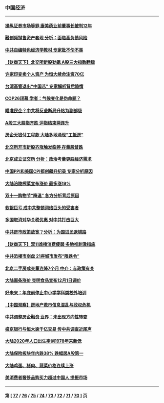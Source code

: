 ### 中国经济
---
#### [操纵证券市场等罪 康美药业前董事长被判12年](../../pages/ncid283/n13380817.md) 
#### [融创频抛售资产套现 分析：面临高负债风险](../../pages/ncid283/n13380538.md) 
#### [中共自编特色经济学教材 专家批不伦不类](../../pages/ncid283/n13380373.md) 
#### [【财商天下】北交所新股劲飙 A股三大指数翻绿](../../pages/ncid283/n13379989.md) 
#### [许家印变卖个人资产 为恒大续命注资70亿](../../pages/ncid283/n13380213.md) 
#### [台湾高管退出“中国芯” 专家解析背后隐情](../../pages/ncid283/n13377826.md) 
#### [COP26闭幕 学者：气候变化是伪命题？](../../pages/ncid283/n13377565.md) 
#### [瞄准民企？中共将反垄断局升格为副部级](../../pages/ncid283/n13377017.md) 
#### [A股三大股指齐跌 沪指结束两连升](../../pages/ncid283/n13376888.md) 
#### [房企无钱付工程款 大陆多地涌现“工抵房”](../../pages/ncid283/n13376614.md) 
#### [北交所开市新股齐涨触发临停 存量股普跌](../../pages/ncid283/n13376743.md) 
#### [北京成立证交所 分析：政治考量更胜经济需求](../../pages/ncid283/n13376499.md) 
#### [中国PPI和美国CPI都创飙升纪录 专家分析原因](../../pages/ncid283/n13375949.md) 
#### [大陆涪陵榨菜宣布涨价 最多涨19%](../../pages/ncid283/n13375863.md) 
#### [双十一购物节“降温” 各方分析背后原因](../../pages/ncid283/n13375697.md) 
#### [软银巨亏 成中共整顿网络巨头的受害者](../../pages/ncid283/n13372487.md) 
#### [多国取消对华关税优惠 对中共打击巨大](../../pages/ncid283/n13372915.md) 
#### [中共房市政策放宽？分析：为国进民退铺路](../../pages/ncid283/n13374399.md) 
#### [【财商天下】双11难掩消费疲弱 多地推刺激措施](../../pages/ncid283/n13374025.md) 
#### [中共恐楼市崩盘 21座城市发布“限跌令”](../../pages/ncid283/n13374328.md) 
#### [北京二手房成交量连降7个月 中介：与政策有关](../../pages/ncid283/n13374283.md) 
#### [大陆面条涨价 克明食品宣布12月1日调价](../../pages/ncid283/n13373482.md) 
#### [好未来：年底前停止中小学学科类校外培训](../../pages/ncid283/n13373058.md) 
#### [【中国观察】房地产救市信息混乱与政权危机](../../pages/ncid283/n13373361.md) 
#### [中共调整房企融资 业界：未出现方向性转变](../../pages/ncid283/n13372967.md) 
#### [盛京银行与恒大逾千亿交易 传中共调查近尾声](../../pages/ncid283/n13372991.md) 
#### [大陆2020年人口出生率创1978年来新低](../../pages/ncid283/n13371614.md) 
#### [大陆保险板块年内跌38% 跌幅居A股第一](../../pages/ncid283/n13371095.md) 
#### [大陆鸡蛋、猪肉、蔬菜价格连续上涨](../../pages/ncid283/n13370788.md) 
#### [美消费者奢侈品购买力超过中国人 提振市场](../../pages/ncid283/n13370499.md) 

---
#### 第 [ [77](./77.md) / [76](./76.md) / [75](./75.md) / [74](./74.md) / [73](./73.md) / [72](./72.md) / [71](./71.md) / [70](./70.md) ] 页
